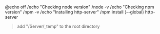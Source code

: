 @echo off
/echo "Checking node version"
/node -v
/echo "Checking npm version"
/npm -v
/echo "Installing http-server"
/npm install (--global) http-server

> add "/Server/_temp" to the root directory 
